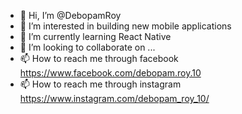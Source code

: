 - 👋 Hi, I’m @DebopamRoy
- 👀 I’m interested in building new mobile applications
- 🌱 I’m currently learning React Native
- 💞️ I’m looking to collaborate on ...
- 📫 How to reach me through facebook https://www.facebook.com/debopam.roy.10
- 📫 How to reach me through instagram https://www.instagram.com/debopam_roy_10/
<!---
DebopamRoy/DebopamRoy is a ✨ special ✨ repository because its `README.md` (this file) appears on your GitHub profile.
You can click the Preview link to take a look at your changes.
--->
